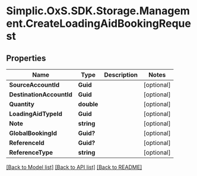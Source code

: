 # Simplic.OxS.SDK.Storage.Management.CreateLoadingAidBookingRequest

## Properties

Name | Type | Description | Notes
------------ | ------------- | ------------- | -------------
**SourceAccountId** | **Guid** |  | [optional] 
**DestinationAccountId** | **Guid** |  | [optional] 
**Quantity** | **double** |  | [optional] 
**LoadingAidTypeId** | **Guid** |  | [optional] 
**Note** | **string** |  | [optional] 
**GlobalBookingId** | **Guid?** |  | [optional] 
**ReferenceId** | **Guid?** |  | [optional] 
**ReferenceType** | **string** |  | [optional] 

[[Back to Model list]](../README.md#documentation-for-models) [[Back to API list]](../README.md#documentation-for-api-endpoints) [[Back to README]](../README.md)

